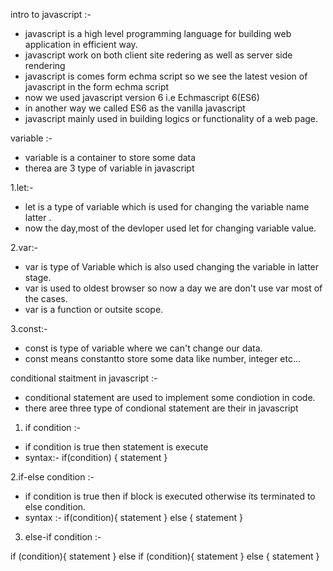 intro to javascript :-
- javascript  is a high level programming language for building web application in efficient way.
- javascript work on both client site redering as well as server side rendering
- javascript is comes form echma script so we see the latest vesion of javascript in the form echma script
- now we used javascript version 6 i.e Echmascript 6(ES6)
- in another way we called ES6 as the vanilla javascript
- javascript mainly used in building logics or functionality of a web page.    

variable :-
- variable is a container to store some data 
- therea are 3 type of variable in javascript  
 
 1.let:-

 - let is a type of variable which is used for changing the variable name latter .
 - now the day,most of the devloper used let for changing variable value.

 2.var:-

 - var is type of Variable  which is also used changing the variable in latter stage.  
 - var is used to oldest browser so now a day we are don't use var most of the cases.
 - var is a function or outsite scope.
 
 3.const:-

 - const is type of variable where we can't change our data.
 - const means constantto store some data like number, integer etc...



 conditional staitment in javascript :-

 - conditional statement are used to implement some condiotion in code.
 - there aree three type of condional statement are their in javascript
 1. if condition :-
 - if condition is true then statement is execute
 - syntax:-
 if(condition) {
    statement
 }

 2.if-else condition :-
 - if condition is true then if block is executed otherwise its terminated to else condition.
 - syntax :-
 if(condition){
    statement
 } else {
    statement
 }

 3. else-if condition :-

 if (condition){
    statement
 } else if (condition){
    statement
 } else {
    statement
 }